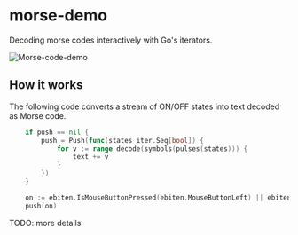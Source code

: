 # morse-demo
Decoding morse codes interactively with Go's iterators.

![Morse-code-demo](https://github.com/user-attachments/assets/41285cbe-eecf-4ddf-87d5-652bb781cc96)

## How it works
The following code converts a stream of ON/OFF states into text decoded as Morse code.
```go
	if push == nil {
		push = Push(func(states iter.Seq[bool]) {
			for v := range decode(symbols(pulses(states))) {
				text += v
			}
		})
	}

	on := ebiten.IsMouseButtonPressed(ebiten.MouseButtonLeft) || ebiten.IsKeyPressed(ebiten.KeySpace)
	push(on)
```
TODO: more details

